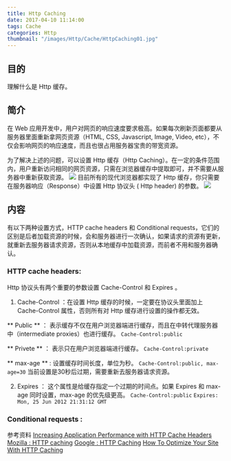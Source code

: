 ```yaml
---
title: Http Caching
date: 2017-04-10 11:14:00
tags: Cache
categories: Http
thumbnail: "/images/Http/Cache/HttpCaching01.jpg"
---
```


## 目的
理解什么是 Http 缓存。

## 简介
在 Web 应用开发中，用户对网页的响应速度要求极高。如果每次刷新页面都要从服务器里面重新拿网页资源（HTML, CSS, Javascript, Image, Video, etc），不仅会影响网页的响应速度，而且也很占用服务器宝贵的带宽资源。

为了解决上述的问题，可以设置 Http 缓存（Http Caching）。在一定的条件范围内，用户重新访问相同的网页资源，只需在浏览器缓存中提取即可，并不需要从服务器中重新获取资源。
![](/images/Http/Cache/HttpCaching01.jpg)
目前所有的现代浏览器都实现了 Http 缓存，你只需要在服务器响应（Response）中设置 Http 协议头 ( Http header) 的参数。
![](/images/Http/Cache/HttpCaching02.jpg)

## 内容
有以下两种设置方式，HTTP cache headers 和 Conditional requests，它们的区别是后者加载资源的时候，会和服务器进行一次确认，如果请求的资源有更新，就重新去服务器请求资源，否则从本地缓存中加载资源，而前者不用和服务器确认。
### HTTP cache headers:
Http 协议头有两个重要的参数设置 Cache-Control 和 Expires 。
1. Cache-Control ：在设置 Http 缓存的时候，一定要在协议头里面加上 Cache-Control 属性，否则所有对 Http 缓存进行设置的操作都无效。

  ** Public ** ： 表示缓存不仅在用户浏览器端进行缓存，而且在中转代理服务器中（intermediate proxies）也进行缓存。
  `Cache-Control:public`

  ** Privete ** ： 表示只在用户浏览器端进行缓存。
  `Cache-Control:private`

  ** max-age ** : 设置缓存时间长度，单位为秒。
  `Cache-Control:public, max-age=30` 当前设置是30秒后过期，需要重新去服务器请求资源。

2. Expires ： 这个属性是给缓存指定一个过期的时间点。如果 Expires 和 max-age 同时设置，max-age 的优先级更高。
  `Cache-Control:public`
  `Expires: Mon, 25 Jun 2012 21:31:12 GMT`

### Conditional requests :


参考资料
[Increasing Application Performance with HTTP Cache Headers](https://devcenter.heroku.com/articles/increasing-application-performance-with-http-cache-headers)
[Mozilla : HTTP caching](https://developer.mozilla.org/en-US/docs/Web/HTTP/Caching)
[Google : HTTP Caching](https://developers.google.cn/web/fundamentals/performance/optimizing-content-efficiency/http-caching)
[How To Optimize Your Site With HTTP Caching](https://betterexplained.com/articles/how-to-optimize-your-site-with-http-caching/)
